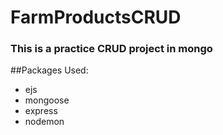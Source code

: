 # FarmProductsCRUD

### This is a practice CRUD project in mongo 
##Packages Used: 
- ejs
- mongoose
- express
- nodemon
